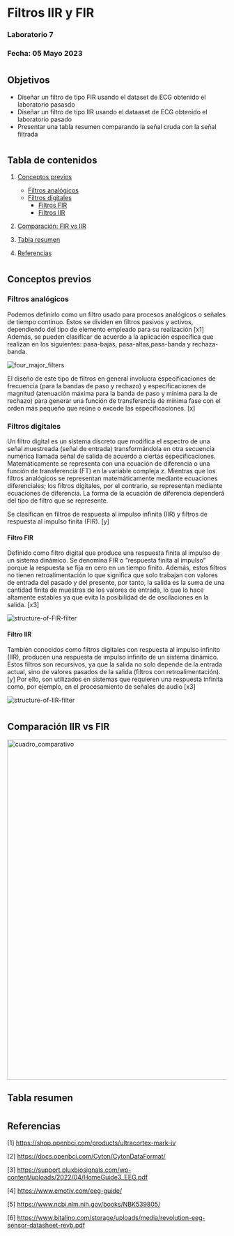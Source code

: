 # Filtros IIR y FIR

### Laboratorio 7

### Fecha: 05 Mayo 2023

#
## Objetivos
* Diseñar un filtro de tipo FIR usando el dataset de ECG obtenido el laboratorio pasasdo
* Diseñar un filtro de tipo IIR usando el dataaset de ECG obtenido el laboratorio pasado 
* Presentar una tabla resumen comparando la señal cruda con la señal filtrada  

#

## Tabla de contenidos

1. [Conceptos previos](https://github.com/EduMV/ISB-G3/blob/main/Documentaci%C3%B3n/Lab7_Filtros_IIR_FIR/Laboratorio7.md#conceptos-previos)

    * [Filtros analógicos](https://github.com/EduMV/ISB-G3/blob/main/Documentaci%C3%B3n/Lab7_Filtros_IIR_FIR/Laboratorio7.md#filtros-anal%C3%B3gicos)
    * [Filtros digitales](https://github.com/EduMV/ISB-G3/blob/main/Documentaci%C3%B3n/Lab7_Filtros_IIR_FIR/Laboratorio7.md#filtros-digitales)
      * [Filtros FIR](https://github.com/EduMV/ISB-G3/blob/main/Documentaci%C3%B3n/Lab7_Filtros_IIR_FIR/Laboratorio7.md#filtro-fir)
      * [Filtros IIR](https://github.com/EduMV/ISB-G3/blob/main/Documentaci%C3%B3n/Lab7_Filtros_IIR_FIR/Laboratorio7.md#filtro-iir)

 
 2. [Comparación: FIR vs IIR](https://github.com/EduMV/ISB-G3/blob/main/Documentaci%C3%B3n/Lab7_Filtros_IIR_FIR/Laboratorio7.md#comparaci%C3%B3n-iir-vs-fir)
 
 3. [Tabla resumen](https://github.com/EduMV/ISB-G3/blob/main/Documentaci%C3%B3n/L5_EEG/Laboratorio5.md#referencias) 
 
 4. [Referencias](https://github.com/EduMV/ISB-G3/blob/main/Documentaci%C3%B3n/L7_Filtros_IIR_FIR/Laboratorio7.md#referencias) 


#

## Conceptos previos


### Filtros analógicos
Podemos definirlo como un filtro usado para procesos analógicos o señales de tiempo continuo. Estos se dividen en filtros pasivos y activos, dependiendo del tipo de elemento empleado para su realización [x1]
Además, se pueden clasificar de acuerdo a la aplicación específica que realizan en los siguientes: pasa-bajas, pasa-altas,pasa-banda y rechaza-banda.

![four_major_filters](https://user-images.githubusercontent.com/89672526/236079088-30b7a022-c477-40c4-b70f-d155825426e6.jpeg)

El diseño de este tipo de filtros en general involucra especificaciones de frecuencia (para la bandas de paso y rechazo) y especificaciones de magnitud (atenuación máxima para la banda de paso y mínima para la de rechazo) para generar una función de transferencia de mínima fase con el orden más pequeño que reúne o excede las especificaciones. [x]

### Filtros digitales

Un filtro digital es un sistema discreto que modifica el espectro de una señal muestreada (señal de entrada) transformándola en otra secuencia numérica llamada señal de salida de acuerdo a ciertas especificaciones. Matemáticamente se representa con una ecuación de diferencia o una función de transferencia (FT) en la variable compleja z.
Mientras que los filtros analógicos se representan matemáticamente mediante ecuaciones diferenciales; los filtros digitales, por el contrario, se representan mediante ecuaciones de diferencia. La forma de la ecuación de diferencia dependerá del tipo de filtro que se represente.

Se clasifican en filtros de respuesta al impulso infinita (IIR) y filtros de respuesta al impulso finita (FIR). [y]


#### Filtro FIR

Definido como filtro digital que produce una respuesta finita al impulso de un sistema dinámico. Se denomina FIR o “respuesta finita al impulso” porque la respuesta se fija en cero en un tiempo finito. Además, estos filtros no tienen retroalimentación lo que significa que solo trabajan con valores de entrada del pasado y del presente, por tanto, la salida es la suma de una cantidad finita de muestras de los valores de entrada, lo que lo hace altamente estables ya que evita la posibilidad de de oscilaciones en la salida. [x3]

![structure-of-FIR-filter](https://user-images.githubusercontent.com/89672526/236084136-94ee7cd8-3965-4c4c-bbaa-5190511e978b.jpg)

#### Filtro IIR

También conocidos como  filtros digitales con respuesta al impulso infinito (IIR), producen una respuesta de impulso infinito de un sistema dinámico. Estos filtros son recursivos, ya que la salida no solo depende de la entrada actual, sino de valores pasados de la salida (filtros con retroalimentación). [y] Por ello, son utilizados en sistemas que requieren una respuesta infinita como, por ejemplo, en el procesamiento de señales de audio [x3]


![structure-of-IIR-filter](https://user-images.githubusercontent.com/89672526/236084195-e633ec51-9a22-43ff-b0cc-406a6d73c685.jpg)


#
## Comparación IIR vs FIR

<img width="781" alt="cuadro_comparativo" src="https://user-images.githubusercontent.com/89672526/236084473-6c2f9ab5-c446-46f4-bd53-37f105c2d050.png">


## Tabla resumen


#
## Referencias

[1] https://shop.openbci.com/products/ultracortex-mark-iv

[2] https://docs.openbci.com/Cyton/CytonDataFormat/

[3] https://support.pluxbiosignals.com/wp-content/uploads/2022/04/HomeGuide3_EEG.pdf

[4] https://www.emotiv.com/eeg-guide/

[5] https://www.ncbi.nlm.nih.gov/books/NBK539805/

[6] https://www.bitalino.com/storage/uploads/media/revolution-eeg-sensor-datasheet-revb.pdf


